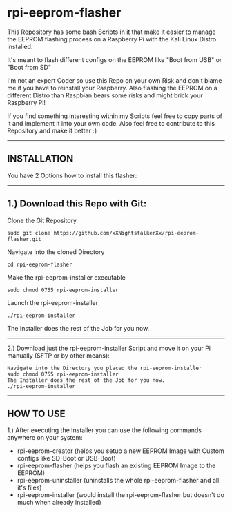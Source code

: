 # rpi-eeprom-flasher
This Repository has some bash Scripts in it that make it easier to manage the EEPROM flashing process on a Raspberry Pi with the Kali Linux Distro installed.

It's meant to flash different configs on the EEPROM like "Boot from USB" or "Boot from SD"

I'm not an expert Coder so use this Repo on your own Risk and don't blame me if you have to reinstall your Raspberry.
Also flashing the EEPROM on a different Distro than Raspbian bears some risks and might brick your Raspberry Pi!

If you find something interesting within my Scripts feel free to copy parts of it and implement it into your own code.
Also feel free to contribute to this Repository and make it better :)



----------------------------------------------------------------
INSTALLATION
-

You have 2 Options how to install this flasher:

----------------------------------------------------------------
1.) Download this Repo with Git:
-

Clone the Git Repository

    sudo git clone https://github.com/xXNightstalkerXx/rpi-eeprom-flasher.git

Navigate into the cloned Directory

    cd rpi-eeprom-flasher

Make the rpi-eeprom-installer executable

    sudo chmod 0755 rpi-eeprom-installer

Launch the rpi-eeprom-installer</br>

    ./rpi-eeprom-installer

The Installer does the rest of the Job for you now.

-----------------------------------------------------------------
2.) Download just the rpi-eeprom-installer Script and move it on your Pi manually (SFTP or by other means):

    Navigate into the Directory you placed the rpi-eeprom-installer
    sudo chmod 0755 rpi-eeprom-installer
    The Installer does the rest of the Job for you now.
    ./rpi-eeprom-installer

----------------------------------------------------------------
HOW TO USE
-

1.) After executing the Installer you can use the following commands anywhere on your system:
  - rpi-eeprom-creator  (helps you setup a new EEPROM Image with Custom configs like SD-Boot or USB-Boot)
  - rpi-eeprom-flasher  (helps you flash an existing EEPROM Image to the EEPROM)
  - rpi-eeprom-uninstaller  (uninstalls the whole rpi-eeprom-flasher and all it's files)
  - rpi-eeprom-installer  (would install the rpi-eeprom-flasher but doesn't do much when already installed)
